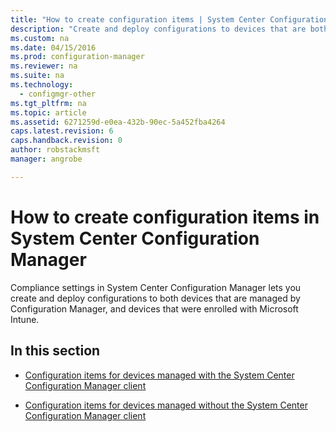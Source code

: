 ```yaml
---
title: "How to create configuration items | System Center Configuration Manager"
description: "Create and deploy configurations to devices that are both managed by System Center Configuration Manager and enrolled with Microsoft Intune."
ms.custom: na
ms.date: 04/15/2016
ms.prod: configuration-manager
ms.reviewer: na
ms.suite: na
ms.technology:
  - configmgr-other
ms.tgt_pltfrm: na
ms.topic: article
ms.assetid: 6271259d-e0ea-432b-90ec-5a452fba4264
caps.latest.revision: 6
caps.handback.revision: 0
author: robstackmsftmanager: angrobe

---
```

# How to create configuration items in System Center Configuration Manager
Compliance settings in System Center Configuration Manager lets you create and deploy configurations to both devices that are managed by Configuration Manager, and devices that were enrolled with Microsoft Intune.  

## In this section  

-   [Configuration items for devices managed with the System Center Configuration Manager client](../../compliance/deploy-use/configuration-items-for-devices-managed-with-the-client.md)  

-   [Configuration items for devices managed without the System Center Configuration Manager client](../../compliance/deploy-use/configuration-items-for-devices-managed-without-the-client.md)  
